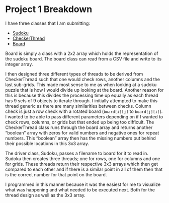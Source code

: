 # Project 1 Breakdown

I have three classes that I am submitting: 
- [Sudoku](./Sudoku.java) 
- [CheckerThread](./CheckerThread) 
- [Board](./Board.java)

Board is simply a class with a 2x2 array which holds the representation of the sudoku board. The board class can read from a CSV file and write to its integer array. 

I then designed three different types of threads to be derived from CheckerThread such that one would check rows, another columns and the last sub-grids. This made most sense to me as when looking at a sudoku puzzle that is how I would divide up looking at the board. Another reason for this is because this divides the processing time up equally as each thread has 9 sets of 9 objects to iterate through. I initially attempted to make this thread generic as there are many similarities between checks. Column check is just a row check with a rotated board (`board[i][j]` to `board[j][i]`). I wanted to be able to pass different parameters depending on if I wanted to check rows, columns, or grids but that ended up being too difficult. The CheckerThread class runs through the board array and returns another “boolean” array with zeros for valid numbers and negative ones for repeat numbers. This “boolean” array then has the missing numbers put behind their possible locations in this 3x3 array. 

The driver class, Sudoku, passes a filename to board for it to read in. Sudoku then creates three threads; one for rows, one for columns and one for grids. These threads return their respective 3x3 arrays which then get compared to each other and if there is a similar point in all of them then that is the correct number for that point on the board. 

I programmed in this manner because it was the easiest for me to visualize what was happening and what needed to be executed next. Both for the thread design as well as the 3x3 array.
